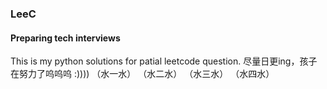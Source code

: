 ### LeeC
#### Preparing tech interviews
This is my python solutions for patial leetcode question.
尽量日更ing，孩子在努力了呜呜呜 :))))
（水一水）
（水二水）
（水三水）
（水四水）
